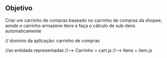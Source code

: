 ## Objetivo

Criar um carrinho de compras baseado no carrinho de compras da shopee, aonde o carrinho armazene itens e faça o cálculo de sub-itens automaticamente

// dominio da aplicação: carrinho de compras

//as entidade representadas
//--> Carrinho = cart.js
//--> Itens = item.js